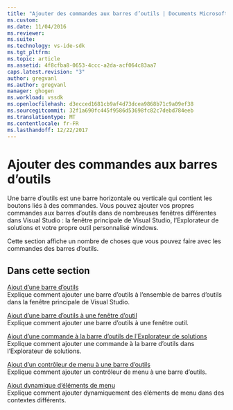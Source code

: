 ```yaml
---
title: "Ajouter des commandes aux barres d’outils | Documents Microsoft"
ms.custom: 
ms.date: 11/04/2016
ms.reviewer: 
ms.suite: 
ms.technology: vs-ide-sdk
ms.tgt_pltfrm: 
ms.topic: article
ms.assetid: 4f8cfba8-0653-4ccc-a2da-acf064c83aa7
caps.latest.revision: "3"
author: gregvanl
ms.author: gregvanl
manager: ghogen
ms.workload: vssdk
ms.openlocfilehash: d3ecced1681cb9af4d73dcea9868b71c9a09ef38
ms.sourcegitcommit: 32f1a690fc445f9586d53698fc82c7debd784eeb
ms.translationtype: MT
ms.contentlocale: fr-FR
ms.lasthandoff: 12/22/2017
---
```

# <a name="adding-commands-to-toolbars"></a>Ajouter des commandes aux barres d’outils
Une barre d’outils est une barre horizontale ou verticale qui contient les boutons liés à des commandes. Vous pouvez ajouter vos propres commandes aux barres d’outils dans de nombreuses fenêtres différentes dans Visual Studio : la fenêtre principale de Visual Studio, l’Explorateur de solutions et votre propre outil personnalisé windows.  
  
 Cette section affiche un nombre de choses que vous pouvez faire avec les commandes des barres d’outils.  
  
## <a name="in-this-section"></a>Dans cette section  
 [Ajout d’une barre d’outils](../extensibility/adding-a-toolbar.md)  
 Explique comment ajouter une barre d’outils à l’ensemble de barres d’outils dans la fenêtre principale de Visual Studio.  
  
 [Ajout d’une barre d’outils à une fenêtre d’outil](../extensibility/adding-a-toolbar-to-a-tool-window.md)  
 Explique comment ajouter une barre d’outils à une fenêtre outil.  
  
 [Ajout d’une commande à la barre d’outils de l’Explorateur de solutions](../extensibility/adding-a-command-to-the-solution-explorer-toolbar.md)  
 Explique comment ajouter une commande à la barre d’outils dans l’Explorateur de solutions.  
  
 [Ajout d’un contrôleur de menu à une barre d’outils](../extensibility/adding-a-menu-controller-to-a-toolbar.md)  
 Explique comment ajouter un contrôleur de menu à une barre d’outils.  
  
 [Ajout dynamique d’éléments de menu](../extensibility/dynamically-adding-menu-items.md)  
 Explique comment ajouter dynamiquement des éléments de menu dans des contextes différents.